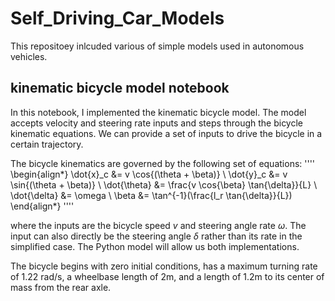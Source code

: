 # Self_Driving_Car_Models

This repositoey inlcuded various of simple models used in autonomous vehicles.


## kinematic bicycle model notebook
In this notebook, I implemented the kinematic bicycle model. The model accepts velocity and steering rate inputs and steps through the bicycle kinematic equations. We can provide a set of inputs to drive the bicycle in a certain trajectory.

The bicycle kinematics are governed by the following set of equations:
''''
  \begin{align*}
  \dot{x}_c &= v \cos{(\theta + \beta)} \\
  \dot{y}_c &= v \sin{(\theta + \beta)} \\
  \dot{\theta} &= \frac{v \cos{\beta} \tan{\delta}}{L} \\
  \dot{\delta} &= \omega \\
  \beta &= \tan^{-1}(\frac{l_r \tan{\delta}}{L})
  \end{align*}
''''

where the inputs are the bicycle speed $v$ and steering angle rate $\omega$. The input can also directly be the steering angle $\delta$ rather than its rate in the simplified case. The Python model will allow us both implementations.

The bicycle begins with zero initial conditions, has a maximum turning rate of 1.22 rad/s, a wheelbase length of 2m, and a length of 1.2m to its center of mass from the rear axle.
